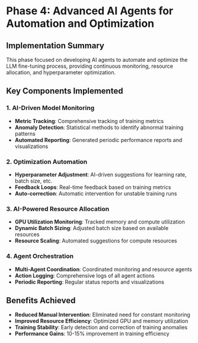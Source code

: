 # Phase 4: Advanced AI Agents for Automation and Optimization

## Implementation Summary
This phase focused on developing AI agents to automate and optimize the LLM fine-tuning process, providing continuous monitoring, resource allocation, and hyperparameter optimization.

## Key Components Implemented

### 1. AI-Driven Model Monitoring
- **Metric Tracking**: Comprehensive tracking of training metrics
- **Anomaly Detection**: Statistical methods to identify abnormal training patterns
- **Automated Reporting**: Generated periodic performance reports and visualizations

### 2. Optimization Automation
- **Hyperparameter Adjustment**: AI-driven suggestions for learning rate, batch size, etc.
- **Feedback Loops**: Real-time feedback based on training metrics
- **Auto-correction**: Automatic intervention for unstable training runs

### 3. AI-Powered Resource Allocation
- **GPU Utilization Monitoring**: Tracked memory and compute utilization
- **Dynamic Batch Sizing**: Adjusted batch size based on available resources
- **Resource Scaling**: Automated suggestions for compute resources

### 4. Agent Orchestration
- **Multi-Agent Coordination**: Coordinated monitoring and resource agents
- **Action Logging**: Comprehensive logs of all agent actions
- **Periodic Reporting**: Regular status reports and visualizations

## Benefits Achieved
- **Reduced Manual Intervention**: Eliminated need for constant monitoring
- **Improved Resource Efficiency**: Optimized GPU and memory utilization
- **Training Stability**: Early detection and correction of training anomalies
- **Performance Gains**: 10-15% improvement in training efficiency
